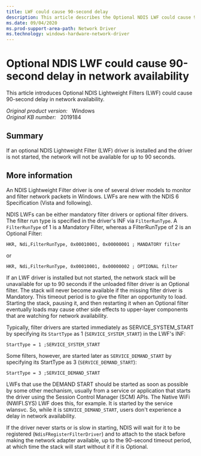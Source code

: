 ```yaml
---
title: LWF could cause 90-second delay
description: This article describes the Optional NDIS LWF could cause 90-second delay in network availability.
ms.date: 09/04/2020
ms.prod-support-area-path: Network Driver
ms.technology: windows-hardware-network-driver
---
```

# Optional NDIS LWF could cause 90-second delay in network availability

This article introduces Optional NDIS Lightweight Filters (LWF) could cause 90-second delay in network availability.

_Original product version:_ &nbsp; Windows  
_Original KB number:_ &nbsp; 2019184

## Summary

If an optional NDIS Lightweight Filter (LWF) driver is installed and the driver is not started, the network will not be available for up to 90 seconds.

## More information

An NDIS Lightweight Filter driver is one of several driver models to monitor and filter network packets in Windows. LWFs are new with the NDIS 6 Specification (Vista and following).

NDIS LWFs can be either mandatory filter drivers or optional filter drivers. The filter run type is specified in the driver's INF via `FilterRunType`. A `FilterRunType` of 1 is a Mandatory Filter, whereas a FilterRunType of 2 is an Optional Filter:

```console
HKR, Ndi,FilterRunType, 0x00010001, 0x00000001 ; MANDATORY filter  
```

or

```console
HKR, Ndi,FilterRunType, 0x00010001, 0x00000002 ; OPTIONAL filter
```

If an LWF driver is installed but not started, the network stack will be unavailable for up to 90 seconds if the unloaded filter driver is an Optional filter. The stack will never become available if the missing filter driver is Mandatory. This timeout period is to give the filter an opportunity to load. Starting the stack, pausing it, and then restarting it when an Optional filter eventually loads may cause other side effects to upper-layer components that are watching for network availability.

Typically, filter drivers are started immediately as SERVICE_SYSTEM_START by specifying its `StartType` as 1 (`SERVICE_SYSTEM_START`) in the LWF's INF:

```console
StartType = 1 ;SERVICE_SYSTEM_START
```

Some filters, however, are started later as `SERVICE_DEMAND_START` by specifying its StartType as 3 (`SERVICE_DEMAND_START`):

```console
StartType = 3 ;SERVICE_DEMAND_START
```

LWFs that use the DEMAND START should be started as soon as possible by some other mechanism, usually from a service or application that starts the driver using the Session Control Manager (SCM) APIs. The Native WiFi (NWIFI.SYS) LWF does this, for example. It is started by the service wlansvc. So, while it is `SERVICE_DEMAND_START`, users don't experience a delay in network availability.

If the driver never starts or is slow in starting, NDIS will wait for it to be registered (`NdisFRegisterFilterDriver`) and to attach to the stack before making the network adapter available, up to the 90-second timeout period, at which time the stack will start without it if it is Optional.
